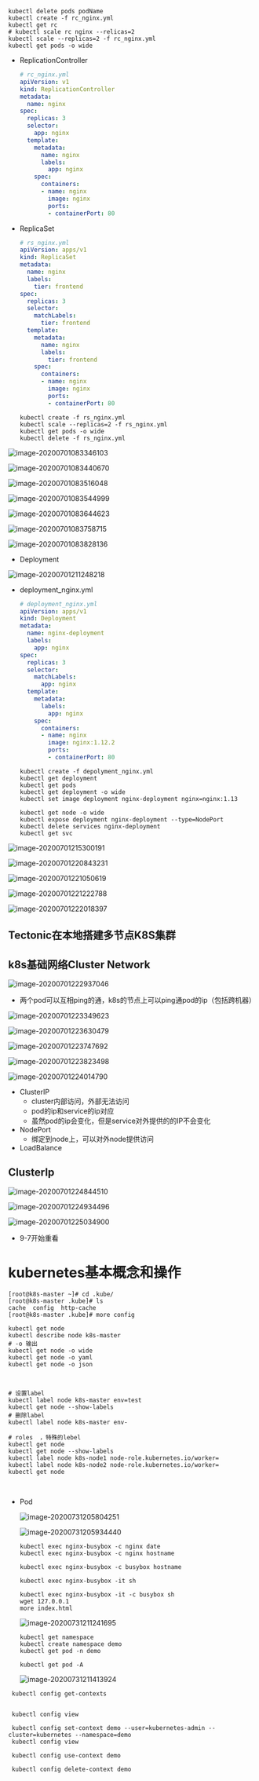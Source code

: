 ```shell
kubectl delete pods podName
kubectl create -f rc_nginx.yml
kubectl get rc
# kubectl scale rc nginx --relicas=2
kubectl scale --replicas=2 -f rc_nginx.yml
kubectl get pods -o wide

```



* ReplicationController

  ```yml
  # rc_nginx.yml
  apiVersion: v1
  kind: ReplicationController 
  metadata:
    name: nginx
  spec:
    replicas: 3
    selector:
      app: nginx
    template:
      metadata:
        name: nginx
        labels:
          app: nginx
      spec:
        containers:
        - name: nginx
          image: nginx
          ports:
          - containerPort: 80
  ```

* ReplicaSet

  ```yml
  # rs_nginx.yml
  apiVersion: apps/v1
  kind: ReplicaSet
  metadata:
    name: nginx
    labels:
      tier: frontend
  spec:
    replicas: 3
    selector:
      matchLabels:
        tier: frontend
    template:
      metadata:
        name: nginx
        labels:
          tier: frontend
      spec:
        containers:
        - name: nginx
          image: nginx
          ports:
          - containerPort: 80
  ```

  ```shel
  kubectl create -f rs_nginx.yml
  kubectl scale --replicas=2 -f rs_nginx.yml
  kubectl get pods -o wide
  kubectl delete -f rs_nginx.yml
  ```

  

![image-20200701083346103](/Users/dingyuanjie/Documents/study/github/woodyprogram/img/image-20200701083346103.png)

![image-20200701083440670](/Users/dingyuanjie/Documents/study/github/woodyprogram/img/image-20200701083440670.png)

![image-20200701083516048](/Users/dingyuanjie/Documents/study/github/woodyprogram/img/image-20200701083516048.png)

![image-20200701083544999](/Users/dingyuanjie/Documents/study/github/woodyprogram/img/image-20200701083544999.png)

![image-20200701083644623](/Users/dingyuanjie/Documents/study/github/woodyprogram/img/image-20200701083644623.png)

![image-20200701083758715](/Users/dingyuanjie/Documents/study/github/woodyprogram/img/image-20200701083758715.png)

![image-20200701083828136](/Users/dingyuanjie/Documents/study/github/woodyprogram/img/image-20200701083828136.png)

* Deployment

![image-20200701211248218](/Users/dingyuanjie/Documents/study/github/woodyprogram/img/image-20200701211248218.png)

* deployment_nginx.yml

  ```yml
  # deployment_nginx.yml
  apiVersion: apps/v1
  kind: Deployment
  metadata:
    name: nginx-deployment
    labels:
      app: nginx
  spec:
    replicas: 3
    selector:
      matchLabels:
        app: nginx
    template:
      metadata:
        labels:
          app: nginx
      spec:
        containers:
        - name: nginx
          image: nginx:1.12.2
          ports:
          - containerPort: 80
  ```

  ```shell
  kubectl create -f depolyment_nginx.yml
  kubectl get deployment
  kubectl get pods
  kubectl get deployment -o wide
  kubectl set image deployment nginx-deployment nginx=nginx:1.13
  
  kubectl get node -o wide
  kubectl expose deployment nginx-deployment --type=NodePort
  kubectl delete services nginx-deployment
  kubectl get svc
  ```

  

![image-20200701215300191](/Users/dingyuanjie/Documents/study/github/woodyprogram/img/image-20200701215300191.png)

![image-20200701220843231](/Users/dingyuanjie/Documents/study/github/woodyprogram/img/image-20200701220843231.png)

![image-20200701221050619](/Users/dingyuanjie/Documents/study/github/woodyprogram/img/image-20200701221050619.png)

![image-20200701221222788](/Users/dingyuanjie/Documents/study/github/woodyprogram/img/image-20200701221222788.png)

![image-20200701222018397](/Users/dingyuanjie/Documents/study/github/woodyprogram/img/image-20200701222018397.png)

## Tectonic在本地搭建多节点K8S集群

## k8s基础网络Cluster Network

![image-20200701222937046](/Users/dingyuanjie/Documents/study/github/woodyprogram/img/image-20200701222937046.png)

* 两个pod可以互相ping的通，k8s的节点上可以ping通pod的ip（包括跨机器）

![image-20200701223349623](/Users/dingyuanjie/Documents/study/github/woodyprogram/img/image-20200701223349623.png)

![image-20200701223630479](/Users/dingyuanjie/Documents/study/github/woodyprogram/img/image-20200701223630479.png)

![image-20200701223747692](/Users/dingyuanjie/Documents/study/github/woodyprogram/img/image-20200701223747692.png)

![image-20200701223823498](/Users/dingyuanjie/Documents/study/github/woodyprogram/img/image-20200701223823498.png)

![image-20200701224014790](/Users/dingyuanjie/Documents/study/github/woodyprogram/img/image-20200701224014790.png)

* ClusterIP
  * cluster内部访问，外部无法访问
  * pod的ip和service的ip对应
  * 虽然pod的ip会变化，但是service对外提供的的IP不会变化
* NodePort
  * 绑定到node上，可以对外node提供访问
* LoadBalance

## ClusterIp

![image-20200701224844510](/Users/dingyuanjie/Documents/study/github/woodyprogram/img/image-20200701224844510.png)

![image-20200701224934496](/Users/dingyuanjie/Documents/study/github/woodyprogram/img/image-20200701224934496.png)

![image-20200701225034900](/Users/dingyuanjie/Documents/study/github/woodyprogram/img/image-20200701225034900.png)



* 9-7开始重看







# kubernetes基本概念和操作

```shell
[root@k8s-master ~]# cd .kube/
[root@k8s-master .kube]# ls
cache  config  http-cache
[root@k8s-master .kube]# more config
```

```shell
kubectl get node
kubectl describe node k8s-master
# -o 输出
kubectl get node -o wide
kubectl get node -o yaml
kubectl get node -o json



# 设置label
kubectl label node k8s-master env=test
kubectl get node --show-labels
# 删除label
kubectl label node k8s-master env-

# roles  ，特殊的lebel
kubectl get node
kubectl get node --show-labels
kubectl label node k8s-node1 node-role.kubernetes.io/worker=
kubectl label node k8s-node2 node-role.kubernetes.io/worker=
kubectl get node
```

​	

* Pod

  ![image-20200731205804251](/Users/dingyuanjie/Documents/study/github/woodyprogram/img/image-20200731205804251.png)

  ![image-20200731205934440](/Users/dingyuanjie/Documents/study/github/woodyprogram/img/image-20200731205934440.png)

  ```shell
  kubectl exec nginx-busybox -c nginx date
  kubectl exec nginx-busybox -c nginx hostname
  
  kubectl exec nginx-busybox -c busybox hostname
  
  kubectl exec nginx-busybox -it sh
  
  kubectl exec nginx-busybox -it -c busybox sh
  wget 127.0.0.1
  more index.html
  ```

  ![image-20200731211241695](/Users/dingyuanjie/Documents/study/github/woodyprogram/img/image-20200731211241695.png)

  ```shell
  kubectl get namespace
  kubectl create namespace demo
  kubectl get pod -n demo
  
  kubectl get pod -A
  ```

  ![image-20200731211413924](/Users/dingyuanjie/Documents/study/github/woodyprogram/img/image-20200731211413924.png)

  

```shell
 kubectl config get-contexts
 

 kubectl config view
 
 kubectl config set-context demo --user=kubernetes-admin --cluster=kubernetes --namespace=demo
 kubectl config view
  
 kubectl config use-context demo
 
 kubectl config delete-context demo
```

